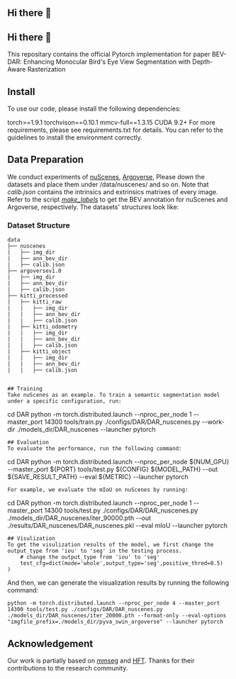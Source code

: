 ## Hi there 👋

<!--
**BEV-DAR/BEV-DAR** is a ✨ _special_ ✨ repository because its `README.md` (this file) appears on your GitHub profile.

Here are some ideas to get you started:

- 🔭 I’m currently working on ...
- 🌱 I’m currently learning ...
- 👯 I’m looking to collaborate on ...
- 🤔 I’m looking for help with ...
- 💬 Ask me about ...
- 📫 How to reach me: ...
- 😄 Pronouns: ...
- ⚡ Fun fact: ...
-->
## Hi there 👋

<!--
**BEV-DAR/BEV-DAR** is a ✨ _special_ ✨ repository because its `README.md` (this file) appears on your GitHub profile.

Here are some ideas to get you started:

- 🔭 I’m currently working on ...
- 🌱 I’m currently learning ...
- 👯 I’m looking to collaborate on ...
- 🤔 I’m looking for help with ...
- 💬 Ask me about ...
- 📫 How to reach me: ...
- 😄 Pronouns: ...
- ⚡ Fun fact: ...
-->
This repositary contains the official Pytorch implementation for paper BEV-DAR: Enhancing Monocular Bird's Eye View Segmentation with Depth-Aware Rasterization


## Install
To use our code, please install the following dependencies:

torch>=1.9.1
torchvison==0.10.1
mmcv-full==1.3.15
CUDA 9.2+
For more requirements, please see requirements.txt for details. You can refer to the guidelines to install the environment correctly.

## Data Preparation
We conduct experiments of [nuScenes](https://www.nuscenes.org/download), [Argoverse](https://www.argoverse.org/),
Please down the datasets and place them under /data/nuscenes/ and so on. Note that *calib.json* contains the intrinsics and extrinsics matrixes of every image. 
Refer to the script *[make_labels](https://github.com/tom-roddick/mono-semantic-maps/blob/master/scripts)* to get the BEV annotation for nuScenes and Argoverse, respectively. The datasets' structures look like: 
### Dataset Structure
```
data
├── nuscenes
|   ├── img_dir
|   ├── ann_bev_dir
|   ├── calib.json
├── argoversev1.0
|   ├── img_dir
|   ├── ann_bev_dir
|   ├── calib.json
├── kitti_processed
|   ├── kitti_raw
|   |   ├── img_dir
|   |   ├── ann_bev_dir
|   |   ├── calib.json
|   ├── kitti_odometry
|   |   ├── img_dir
|   |   ├── ann_bev_dir
|   |   ├── calib.json
|   ├── kitti_object
|   |   ├── img_dir
|   |   ├── ann_bev_dir
|   |   ├── calib.json


## Training
Take nuScenes as an example. To train a semantic segmentation model under a specific configuration, run:
```
cd DAR
python -m torch.distributed.launch --nproc_per_node 1 --master_port 14300 tools/train.py ./configs/DAR/DAR_nuscenes.py --work-dir ./models_dir/DAR_nuscenes --launcher pytorch
```
## Evaluation
To evaluate the performance, run the following command:
```
cd DAR
python -m torch.distributed.launch --nproc_per_node ${NUM_GPU} --master_port ${PORT} tools/test.py ${CONFIG} ${MODEL_PATH} --out ${SAVE_RESULT_PATH} --eval ${METRIC} --launcher pytorch
```
For example, we evaluate the mIoU on nuScenes by running:
```
cd DAR
python -m torch.distributed.launch --nproc_per_node 1 --master_port 14300 tools/test.py ./configs/DAR/DAR_nuscenes.py ./models_dir/DAR_nuscenes/iter_90000.pth  --out ./results/DAR_nuscenes/DAR_nuscenes.pkl --eval mIoU --launcher pytorch
```
## Visulization
To get the visulization results of the model, we first change the output_type from 'iou' to 'seg' in the testing process. 
    # change the output_type from 'iou' to 'seg'
    test_cfg=dict(mode='whole',output_type='seg',positive_thred=0.5)
)
```
And then, we can generate the visualization results by running the following command:
```
python -m torch.distributed.launch --nproc_per_node 4 --master_port 14300 tools/test.py ./configs/DAR/DAR_nuscenes.py ./models_dir/DAR_nuscenes/iter_20000.pth --format-only --eval-options "imgfile_prefix=./models_dir/pyva_swin_argoverse" --launcher pytorch
```
## Acknowledgement
Our work is partially based on [mmseg](https://github.com/open-mmlab/mmsegmentation) and [HFT](https://github.com/JiayuZou2020/HFT/tree/main). Thanks for their contributions to the research community.

